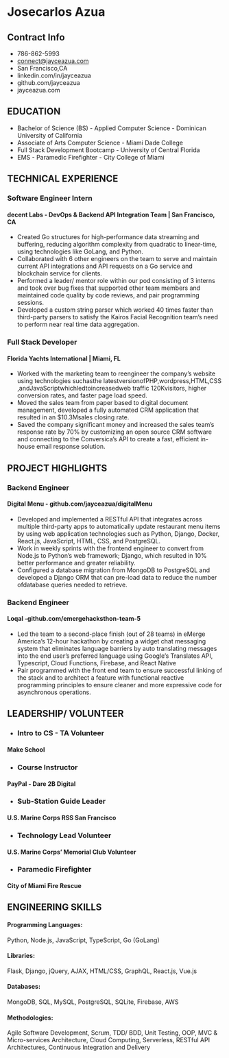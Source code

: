 # Josecarlos Azua

## Contract Info
 - 786-862-5993
 - connect@jayceazua.com
 - San Francisco,CA 
 - linkedin.com/in/jayceazua 
 - github.com/jayceazua 
 - jayceazua.com
 
## EDUCATION
 - Bachelor of Science (BS) - Applied Computer Science - Dominican University of California
 - Associate of Arts Computer Science - Miami Dade College
 - Full Stack Development Bootcamp - University of Central Florida
 - EMS - Paramedic Firefighter - City College of Miami

## TECHNICAL EXPERIENCE

### Software Engineer Intern
#### decent Labs - DevOps & Backend API Integration Team | San Francisco, CA
 - Created Go structures for high-performance data streaming and buffering, reducing algorithm complexity from quadratic to linear-time, using technologies like GoLang, and Python.
 - Collaborated with 6 other engineers on the team to serve and maintain current API integrations and API requests on a Go service and blockchain service for clients.
 - Performed a leader/ mentor role within our pod consisting of 3 interns and took over bug fixes that supported other team members and maintained code quality by code reviews, and pair programming sessions.
 - Developed a custom string parser which worked 40 times faster than third-party parsers to satisfy the Kairos Facial Recognition team’s need to perform near real time data aggregation.

### Full Stack Developer
#### Florida Yachts International | Miami, FL
 - Worked with the marketing team to reengineer the company’s website using technologies suchasthe latestversionof​PHP​,​wordpress​,​HTML​,​CSS​,and​JavaScriptwhichledtoincreasedweb traffic ​120K​visitors, higher conversion rates, and faster page load speed.
 - Moved the sales team from paper based to digital document management, developed a fully automated CRM application that resulted in an ​$10.3M​sales closing rate.
  - Saved the company significant money and increased the sales team’s response rate by 70% by customizing an open source CRM software and connecting to the Conversica’s API to create a fast, efficient in-house email response solution.

## PROJECT HIGHLIGHTS
### Backend Engineer
#### Digital Menu - github.com/jayceazua/digitalMenu
 - Developed and ​implemented a ​RESTful API that ​integrates across multiple third-party apps to automatically update restaurant menu items by using ​web application technologies such as ​Python​, Django​, Docker, React.js, ​JavaScript​, HTML, CSS, and ​PostgreSQL​.
 - Work in weekly sprints with the frontend engineer to ​convert from ​Node.js to ​Python​’s web framework; ​Django​, which resulted in ​10%​better performance and greater reliability.
 - Configured a database migration from ​MongoDB to ​PostgreSQL and developed a Django ORM that can pre-load data to reduce the number of ​database​ queries needed to retrieve.

### Backend Engineer
#### Loqal - ​github.com/emergehacksthon-team-5
 - Led the team to a ​second-place finish (out of 28 teams) in eMerge America’s 12-hour hackathon by creating a widget chat messaging system that eliminates language barriers by auto translating messages into the end user’s preferred language using Google’s Translates API, ​Typescript​, Cloud Functions​, ​Firebase, ​and​ React Native
 - Pair programmed with the front end team to ensure successful linking of the stack and to architect a feature with functional reactive programming principles to ensure cleaner and more expressive code for asynchronous operations.

## LEADERSHIP/ VOLUNTEER
 - ### Intro to CS - TA Volunteer
#### Make School

 - ### Course Instructor
#### PayPal - ​Dare 2B Digital 

 - ### Sub-Station Guide Leader
#### U.S. Marine Corps RSS San Francisco 

 - ### Technology Lead Volunteer
#### U.S. Marine Corps’ Memorial Club Volunteer 

 - ### Paramedic Firefighter 
#### City of Miami Fire Rescue

## ENGINEERING SKILLS
#### Programming Languages:
Python, Node.js, JavaScript, TypeScript, Go (GoLang)
#### Libraries:
Flask, Django, jQuery, AJAX, HTML/CSS, GraphQL, React.js, Vue.js
#### Databases:
MongoDB, SQL, MySQL, PostgreSQL, SQLite, Firebase, AWS
#### Methodologies:
Agile Software Development, Scrum, TDD/ BDD, Unit Testing, OOP, MVC & Micro-services Architecture, Cloud Computing, Serverless, RESTful API Architectures, Continuous Integration and Delivery




 
